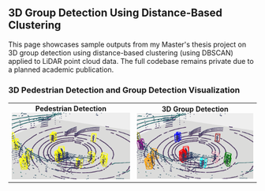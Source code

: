 ## 3D Group Detection Using Distance-Based Clustering

This page showcases sample outputs from my Master's thesis project on 3D group detection using distance-based clustering (using DBSCAN) applied to LiDAR point cloud data. The full codebase remains private due to a planned academic publication.

### 3D Pedestrian Detection and Group Detection Visualization

<table>
  <tr>
    <td align="center">
      <b>Pedestrian Detection</b><br>
      <img src="Images/pedestrian_detection_image.png" width="400"/>
    </td>
    <td align="center">
      <b>3D Group Detection</b><br>
      <img src="Images/group_detection_image.png" width="400"/>
    </td>
  </tr>
</table>
